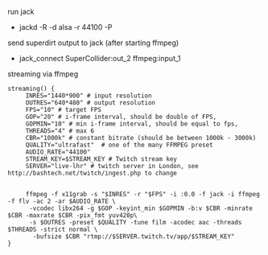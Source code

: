run jack

 * jackd -R -d alsa -r 44100 -P

send superdirt output to jack (after starting ffmpeg)

 * jack_connect SuperCollider:out_2 ffmpeg:input_1

streaming via ffmpeg

```
streaming() {
     INRES="1440*900" # input resolution
     OUTRES="640*480" # output resolution
     FPS="10" # target FPS
     GOP="20" # i-frame interval, should be double of FPS, 
     GOPMIN="10" # min i-frame interval, should be equal to fps, 
     THREADS="4" # max 6
     CBR="1000k" # constant bitrate (should be between 1000k - 3000k)
     QUALITY="ultrafast"  # one of the many FFMPEG preset
     AUDIO_RATE="44100"
     STREAM_KEY=$STREAM_KEY # Twitch stream key
     SERVER="live-lhr" # twitch server in London, see http://bashtech.net/twitch/ingest.php to change 


	 ffmpeg -f x11grab -s "$INRES" -r "$FPS" -i :0.0 -f jack -i ffmpeg -f flv -ac 2 -ar $AUDIO_RATE \
	  -vcodec libx264 -g $GOP -keyint_min $GOPMIN -b:v $CBR -minrate $CBR -maxrate $CBR -pix_fmt yuv420p\
	  -s $OUTRES -preset $QUALITY -tune film -acodec aac -threads $THREADS -strict normal \
	   -bufsize $CBR "rtmp://$SERVER.twitch.tv/app/$STREAM_KEY" 
}
```

